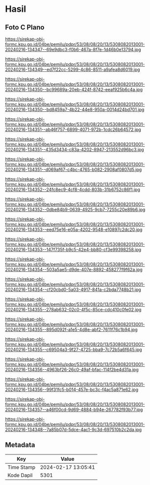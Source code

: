 # Hasil

## Foto C Plano

https://sirekap-obj-formc.kpu.go.id/04be/pemilu/pdpr/53/08/08/20/13/5308082013001-20240216-134347--69e9dbc3-f0b6-467a-8f7e-1d46b0e13794.jpg

https://sirekap-obj-formc.kpu.go.id/04be/pemilu/pdpr/53/08/08/20/13/5308082013001-20240216-134349--ed7f22cc-5299-4c86-8511-a9afea8d6019.jpg

https://sirekap-obj-formc.kpu.go.id/04be/pemilu/pdpr/53/08/08/20/13/5308082013001-20240216-134350--bc99689a-20eb-424f-8742-eeaf925b6c4a.jpg

https://sirekap-obj-formc.kpu.go.id/04be/pemilu/pdpr/53/08/08/20/13/5308082013001-20240216-134350--bd8459a7-4b22-44e8-950a-0014d24bd701.jpg

https://sirekap-obj-formc.kpu.go.id/04be/pemilu/pdpr/53/08/08/20/13/5308082013001-20240216-134351--ab46f757-6899-4071-972b-1cdc26b64572.jpg

https://sirekap-obj-formc.kpu.go.id/04be/pemilu/pdpr/53/08/08/20/13/5308082013001-20240216-134351--435d3434-c83a-4202-8947-213552d96bc3.jpg

https://sirekap-obj-formc.kpu.go.id/04be/pemilu/pdpr/53/08/08/20/13/5308082013001-20240216-134351--d069af67-c4bc-4765-b082-2908af0807d5.jpg

https://sirekap-obj-formc.kpu.go.id/04be/pemilu/pdpr/53/08/08/20/13/5308082013001-20240216-134352--24fc8ec9-4cf8-4cdd-803b-31b6752c86f1.jpg

https://sirekap-obj-formc.kpu.go.id/04be/pemilu/pdpr/53/08/08/20/13/5308082013001-20240216-134352--0dbe84b9-0639-4925-9cb7-7255c20e89b6.jpg

https://sirekap-obj-formc.kpu.go.id/04be/pemilu/pdpr/53/08/08/20/13/5308082013001-20240216-134353--eed75e16-e05a-4202-9548-e10897c2dc20.jpg

https://sirekap-obj-formc.kpu.go.id/04be/pemilu/pdpr/53/08/08/20/13/5308082013001-20240216-134353--147f735f-b9c5-42e4-bb80-cf3e99398258.jpg

https://sirekap-obj-formc.kpu.go.id/04be/pemilu/pdpr/53/08/08/20/13/5308082013001-20240216-134354--503a5ae5-d9de-407e-8892-458277f9f62a.jpg

https://sirekap-obj-formc.kpu.go.id/04be/pemilu/pdpr/53/08/08/20/13/5308082013001-20240216-134354--cf20cbd0-5a03-4917-841a-c2bda7748b21.jpg

https://sirekap-obj-formc.kpu.go.id/04be/pemilu/pdpr/53/08/08/20/13/5308082013001-20240216-134355--278ab632-02c0-4f5c-85ce-cdc410c0fe02.jpg

https://sirekap-obj-formc.kpu.go.id/04be/pemilu/pdpr/53/08/08/20/13/5308082013001-20240216-134355--895d092f-a1e5-4d8e-abf2-7611f76c1b94.jpg

https://sirekap-obj-formc.kpu.go.id/04be/pemilu/pdpr/53/08/08/20/13/5308082013001-20240216-134355--c69504a3-9f27-4725-bba9-7c72b5a6f645.jpg

https://sirekap-obj-formc.kpu.go.id/04be/pemilu/pdpr/53/08/08/20/13/5308082013001-20240216-134356--4963bf26-26c0-49af-bfac-114f2be4d31a.jpg

https://sirekap-obj-formc.kpu.go.id/04be/pemilu/pdpr/53/08/08/20/13/5308082013001-20240216-134356--99f31fc5-b014-457e-bc3c-f4ac5a871e62.jpg

https://sirekap-obj-formc.kpu.go.id/04be/pemilu/pdpr/53/08/08/20/13/5308082013001-20240216-134357--a46f00cd-9d69-4884-b94e-267782f93b77.jpg

https://sirekap-obj-formc.kpu.go.id/04be/pemilu/pdpr/53/08/08/20/13/5308082013001-20240216-134348--7a85b07d-5dce-4ac1-9c3d-697510b2c2da.jpg


## Metadata

| Key        | Value               |
| ---------- | ------------------- |
| Time Stamp | 2024-02-17 13:05:41 |
| Kode Dapil | 5301                |




